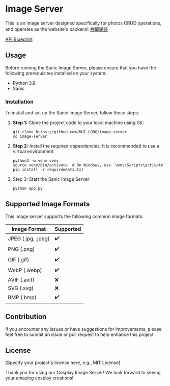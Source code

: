 # Image Server

This is an image server designed specifically for photos CRUD operations, and operates as the website's backend: [神龍變裝](https://www.wuwish.com.tw/)

[API Blueprint](https://rui-long.github.io/image-server-sanic/)

## Usage

Before running the Sanic Image Server, please ensure that you have the following prerequisites installed on your system:

- Python 3.8
- Sanic

### Installation

To install and set up the Sanic Image Server, follow these steps:

1. **Step 1:** Clone the project code to your local machine using Git:

   ```
   git clone https://github.com/RUI-LONG/image-server
   cd image-server
   ```

2. **Step 2:** Install the required dependencies. It is recommended to use a virtual environment:
    ```
    python3 -m venv venv
    source venv/bin/activate  # On Windows, use `venv\Scripts\activate`
    pip install -r requirements.txt
    ```

3. Step 3: Start the Sanic Image Server:
    ```
    python app.py
    ```

## Supported Image Formats

This image server supports the following common image formats:

| Image Format        | Supported |
| ------------        | --------- |
| JPEG (.jpg, .jpeg)  | ✔️        |
| PNG (.png)          | ✔️        |
| GIF (.gif)          | ✔️        |
| WebP (.webp)        | ✔️        |
| AVIF (.avif)        | ❌        |
| SVG (.svg)          | ❌        |
| BMP (.bmp)          | ✔️        |

## Contribution

If you encounter any issues or have suggestions for improvements, please feel free to submit an issue or pull request to help enhance this project.

## License

[Specify your project's license here, e.g., MIT License]

Thank you for using our Cosplay Image Server! We look forward to seeing your amazing cosplay creations!
